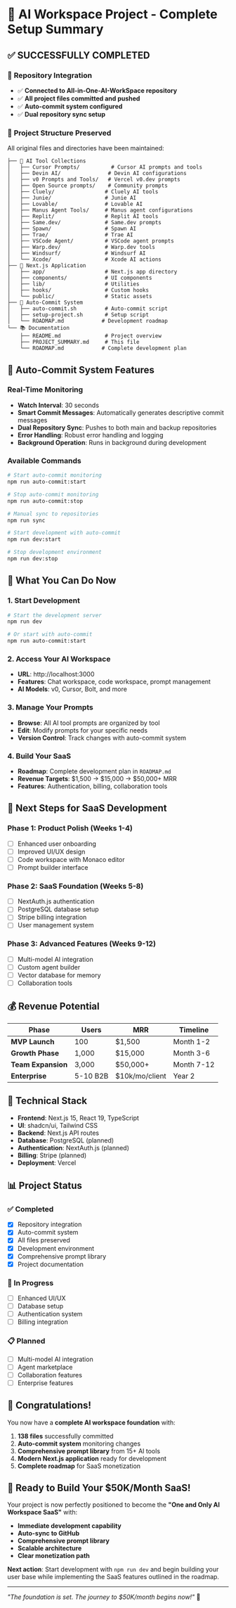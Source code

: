 # 🚀 AI Workspace Project - Complete Setup Summary

## ✅ **SUCCESSFULLY COMPLETED**

### 🔗 **Repository Integration**
- ✅ **Connected to All-in-One-AI-WorkSpace repository**
- ✅ **All project files committed and pushed**
- ✅ **Auto-commit system configured**
- ✅ **Dual repository sync setup**

### 📁 **Project Structure Preserved**
All original files and directories have been maintained:

```
├── 📁 AI Tool Collections
│   ├── Cursor Prompts/          # Cursor AI prompts and tools
│   ├── Devin AI/               # Devin AI configurations
│   ├── v0 Prompts and Tools/   # Vercel v0.dev prompts
│   ├── Open Source prompts/    # Community prompts
│   ├── Cluely/                # Cluely AI tools
│   ├── Junie/                 # Junie AI
│   ├── Lovable/               # Lovable AI
│   ├── Manus Agent Tools/     # Manus agent configurations
│   ├── Replit/                # Replit AI tools
│   ├── Same.dev/              # Same.dev prompts
│   ├── Spawn/                 # Spawn AI
│   ├── Trae/                  # Trae AI
│   ├── VSCode Agent/          # VSCode agent prompts
│   ├── Warp.dev/              # Warp.dev tools
│   ├── Windsurf/              # Windsurf AI
│   └── Xcode/                 # Xcode AI actions
├── 🚀 Next.js Application
│   ├── app/                   # Next.js app directory
│   ├── components/            # UI components
│   ├── lib/                   # Utilities
│   ├── hooks/                 # Custom hooks
│   └── public/                # Static assets
├── 🤖 Auto-Commit System
│   ├── auto-commit.sh         # Auto-commit script
│   ├── setup-project.sh       # Setup script
│   └── ROADMAP.md            # Development roadmap
└── 📚 Documentation
    ├── README.md              # Project overview
    ├── PROJECT_SUMMARY.md     # This file
    └── ROADMAP.md            # Complete development plan
```

## 🔄 **Auto-Commit System Features**

### **Real-Time Monitoring**
- **Watch Interval**: 30 seconds
- **Smart Commit Messages**: Automatically generates descriptive commit messages
- **Dual Repository Sync**: Pushes to both main and backup repositories
- **Error Handling**: Robust error handling and logging
- **Background Operation**: Runs in background during development

### **Available Commands**
```bash
# Start auto-commit monitoring
npm run auto-commit:start

# Stop auto-commit monitoring
npm run auto-commit:stop

# Manual sync to repositories
npm run sync

# Start development with auto-commit
npm run dev:start

# Stop development environment
npm run dev:stop
```

## 🎯 **What You Can Do Now**

### **1. Start Development**
```bash
# Start the development server
npm run dev

# Or start with auto-commit
npm run auto-commit:start
```

### **2. Access Your AI Workspace**
- **URL**: http://localhost:3000
- **Features**: Chat workspace, code workspace, prompt management
- **AI Models**: v0, Cursor, Bolt, and more

### **3. Manage Your Prompts**
- **Browse**: All AI tool prompts are organized by tool
- **Edit**: Modify prompts for your specific needs
- **Version Control**: Track changes with auto-commit system

### **4. Build Your SaaS**
- **Roadmap**: Complete development plan in `ROADMAP.md`
- **Revenue Targets**: $1,500 → $15,000 → $50,000+ MRR
- **Features**: Authentication, billing, collaboration tools

## 🚀 **Next Steps for SaaS Development**

### **Phase 1: Product Polish (Weeks 1-4)**
- [ ] Enhanced user onboarding
- [ ] Improved UI/UX design
- [ ] Code workspace with Monaco editor
- [ ] Prompt builder interface

### **Phase 2: SaaS Foundation (Weeks 5-8)**
- [ ] NextAuth.js authentication
- [ ] PostgreSQL database setup
- [ ] Stripe billing integration
- [ ] User management system

### **Phase 3: Advanced Features (Weeks 9-12)**
- [ ] Multi-model AI integration
- [ ] Custom agent builder
- [ ] Vector database for memory
- [ ] Collaboration tools

## 💰 **Revenue Potential**

| Phase | Users | MRR | Timeline |
|-------|-------|-----|----------|
| **MVP Launch** | 100 | $1,500 | Month 1-2 |
| **Growth Phase** | 1,000 | $15,000 | Month 3-6 |
| **Team Expansion** | 3,000 | $50,000+ | Month 7-12 |
| **Enterprise** | 5-10 B2B | $10k/mo/client | Year 2 |

## 🔧 **Technical Stack**

- **Frontend**: Next.js 15, React 19, TypeScript
- **UI**: shadcn/ui, Tailwind CSS
- **Backend**: Next.js API routes
- **Database**: PostgreSQL (planned)
- **Authentication**: NextAuth.js (planned)
- **Billing**: Stripe (planned)
- **Deployment**: Vercel

## 📊 **Project Status**

### **✅ Completed**
- [x] Repository integration
- [x] Auto-commit system
- [x] All files preserved
- [x] Development environment
- [x] Comprehensive prompt library
- [x] Project documentation

### **🔄 In Progress**
- [ ] Enhanced UI/UX
- [ ] Database setup
- [ ] Authentication system
- [ ] Billing integration

### **📋 Planned**
- [ ] Multi-model AI integration
- [ ] Agent marketplace
- [ ] Collaboration features
- [ ] Enterprise features

## 🎉 **Congratulations!**

You now have a **complete AI workspace foundation** with:

1. **138 files** successfully committed
2. **Auto-commit system** monitoring changes
3. **Comprehensive prompt library** from 15+ AI tools
4. **Modern Next.js application** ready for development
5. **Complete roadmap** for SaaS monetization

## 🚀 **Ready to Build Your $50K/Month SaaS!**

Your project is now perfectly positioned to become the **"One and Only AI Workspace SaaS"** with:

- **Immediate development capability**
- **Auto-sync to GitHub**
- **Comprehensive prompt library**
- **Scalable architecture**
- **Clear monetization path**

**Next action**: Start development with `npm run dev` and begin building your user base while implementing the SaaS features outlined in the roadmap.

---

*"The foundation is set. The journey to $50K/month begins now!"* 🚀 